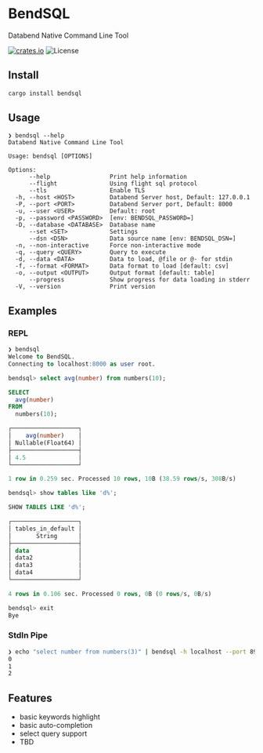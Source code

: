 # BendSQL

Databend Native Command Line Tool

[![crates.io](https://img.shields.io/crates/v/bendsql.svg)](https://crates.io/crates/bendsql)
![License](https://img.shields.io/crates/l/bendsql.svg)

## Install

```sh
cargo install bendsql
```

## Usage

```
❯ bendsql --help
Databend Native Command Line Tool

Usage: bendsql [OPTIONS]

Options:
      --help                 Print help information
      --flight               Using flight sql protocol
      --tls                  Enable TLS
  -h, --host <HOST>          Databend Server host, Default: 127.0.0.1
  -P, --port <PORT>          Databend Server port, Default: 8000
  -u, --user <USER>          Default: root
  -p, --password <PASSWORD>  [env: BENDSQL_PASSWORD=]
  -D, --database <DATABASE>  Database name
      --set <SET>            Settings
      --dsn <DSN>            Data source name [env: BENDSQL_DSN=]
  -n, --non-interactive      Force non-interactive mode
  -q, --query <QUERY>        Query to execute
  -d, --data <DATA>          Data to load, @file or @- for stdin
  -f, --format <FORMAT>      Data format to load [default: csv]
  -o, --output <OUTPUT>      Output format [default: table]
      --progress             Show progress for data loading in stderr
  -V, --version              Print version
```

## Examples

### REPL
```sql
❯ bendsql
Welcome to BendSQL.
Connecting to localhost:8000 as user root.

bendsql> select avg(number) from numbers(10);

SELECT
  avg(number)
FROM
  numbers(10);

┌───────────────────┐
│    avg(number)    │
│ Nullable(Float64) │
├───────────────────┤
│ 4.5               │
└───────────────────┘

1 row in 0.259 sec. Processed 10 rows, 10B (38.59 rows/s, 308B/s)

bendsql> show tables like 'd%';

SHOW TABLES LIKE 'd%';

┌───────────────────┐
│ tables_in_default │
│       String      │
├───────────────────┤
│ data              │
│ data2             │
│ data3             │
│ data4             │
└───────────────────┘

4 rows in 0.106 sec. Processed 0 rows, 0B (0 rows/s, 0B/s)

bendsql> exit
Bye
```

### StdIn Pipe

```bash
❯ echo "select number from numbers(3)" | bendsql -h localhost --port 8900 --flight
0
1
2
```

## Features

- basic keywords highlight
- basic auto-completion
- select query support
- TBD
